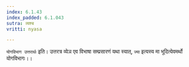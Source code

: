 ```yaml
---
index: 6.1.43
index_padded: 6.1.043
sutra: व्यश्च
vritti: nyasa

---
```

`योगविभाग उत्तरार्थः` इति। उत्तरत्र व्येञ एव विभाषा सम्प्रसारणं यथा स्यात्, `ज्या` इत्यस्य मा भूदित्येवमर्थो योगविभागः।।